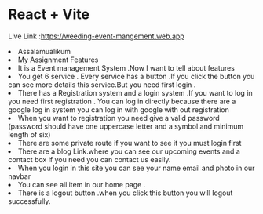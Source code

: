 # React + Vite
Live Link :https://weeding-event-mangement.web.app
<li>Assalamualikum</li>

<li>My Assignment  Features </li>
<li>It is a Event management System .Now I want to tell about features</li>
<li>You get 6 service .
Every service has a button .If you click the button you can see more details this service.But you need first login .</li>
<li>There has a Registration system and a login system .If you want to log in you need first registration .
You can log in directly because there are a google log in system you can log in with google with out registration</li>
<li>When you want to registration you need give a valid password (password should have one uppercase letter and a symbol and minimum length of six)</li>
<li>There are some private route if you want to see it you must login first</li>
<li>There are a blog Link.where you can see our upcoming events and a  contact box if you need you can contact us easily.</li>
<li>When you login in this site you can see your name email and photo in our navbar</li>
<li>You can see all item in our home page .</li>
<li>There is a logout button .when you click this button you will logout successfully. </li>